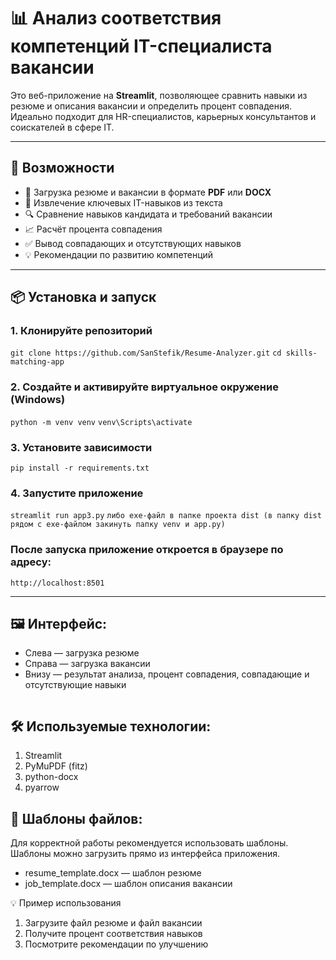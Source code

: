 # 📊 Анализ соответствия компетенций IT-специалиста вакансии

Это веб-приложение на **Streamlit**, позволяющее сравнить навыки из резюме и описания вакансии и определить процент совпадения. Идеально подходит для HR-специалистов, карьерных консультантов и соискателей в сфере IT.

---

## 🚀 Возможности

- 📄 Загрузка резюме и вакансии в формате **PDF** или **DOCX**
- 🧠 Извлечение ключевых IT-навыков из текста
- 🔍 Сравнение навыков кандидата и требований вакансии
- 📈 Расчёт процента совпадения
- ✅ Вывод совпадающих и отсутствующих навыков
- 💡 Рекомендации по развитию компетенций

---

## 📦 Установка и запуск

### 1. Клонируйте репозиторий

```git clone https://github.com/SanStefik/Resume-Analyzer.git```
```cd skills-matching-app```

### 2. Создайте и активируйте виртуальное окружение (Windows)

```python -m venv venv```
```venv\Scripts\activate```

### 3. Установите зависимости
```pip install -r requirements.txt```

### 4. Запустите приложение

```streamlit run app3.py```
```либо exe-файл в папке проекта dist (в папку dist рядом с exe-файлом закинуть папку venv и app.py)```

### После запуска приложение откроется в браузере по адресу:
```http://localhost:8501```


-------------------------------------------------------------------------------------------------------------------

## 🖼️ Интерфейс:

* Слева — загрузка резюме
* Справа — загрузка вакансии
* Внизу — результат анализа, процент совпадения, совпадающие и отсутствующие навыки

<img src="https://sun9-75.userapi.com/impg/C63BlazoifRs0mTuBc5HuAF58sWc5t65QSXhgg/QXJTpTBG344.jpg?size=1841x882&quality=95&sign=038a98f810c9b0398797cecc3965bdb3&type=album" alt="">



## 🛠 Используемые технологии:

1) Streamlit
2) PyMuPDF (fitz)
3) python-docx
4) pyarrow

## 📁 Шаблоны файлов:

Для корректной работы рекомендуется использовать шаблоны. Шаблоны можно загрузить прямо из интерфейса приложения.
* resume_template.docx — шаблон резюме
* job_template.docx — шаблон описания вакансии


💡 Пример использования

1) Загрузите файл резюме и файл вакансии
2) Получите процент соответствия навыков
3) Посмотрите рекомендации по улучшению

